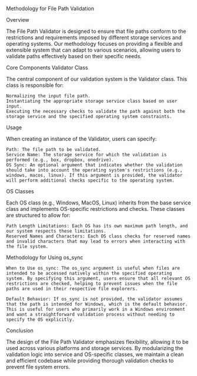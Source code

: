 Methodology for File Path Validation

Overview

The File Path Validator is designed to ensure that file paths conform to the restrictions and requirements imposed by different storage services and operating systems. Our methodology focuses on providing a flexible and extensible system that can adapt to various scenarios, allowing users to validate paths effectively based on their specific needs.


Core Components
Validator Class

The central component of our validation system is the Validator class. This class is responsible for:

    Normalizing the input file path.
    Instantiating the appropriate storage service class based on user input.
    Executing the necessary checks to validate the path against both the storage service and the specified operating system constraints.

Usage

When creating an instance of the Validator, users can specify:

    Path: The file path to be validated.
    Service Name: The storage service for which the validation is performed (e.g., box, dropbox, onedrive).
    OS Sync: An optional argument that indicates whether the validation should take into account the operating system's restrictions (e.g., windows, macos, linux). If this argument is provided, the validator will perform additional checks specific to the operating system.

OS Classes

Each OS class (e.g., Windows, MacOS, Linux) inherits from the base service class and implements OS-specific restrictions and checks. These classes are structured to allow for:

    Path Length Limitations: Each OS has its own maximum path length, and our system respects these limitations.
    Reserved Names and Characters: Each OS class checks for reserved names and invalid characters that may lead to errors when interacting with the file system.

Methodology for Using os_sync

    When to Use os_sync: The os_sync argument is useful when files are intended to be accessed natively within the specified operating system. By specifying this argument, users ensure that all relevant OS restrictions are checked, helping to prevent issues when the file paths are used in their respective file explorers.

    Default Behavior: If os_sync is not provided, the validator assumes that the path is intended for Windows, which is the default behavior. This is useful for users who primarily work in a Windows environment and want a straightforward validation process without needing to specify the OS explicitly.

Conclusion

The design of the File Path Validator emphasizes flexibility, allowing it to be used across various platforms and storage services. By modularizing the validation logic into service and OS-specific classes, we maintain a clean and efficient codebase while providing thorough validation checks to prevent file system errors.
